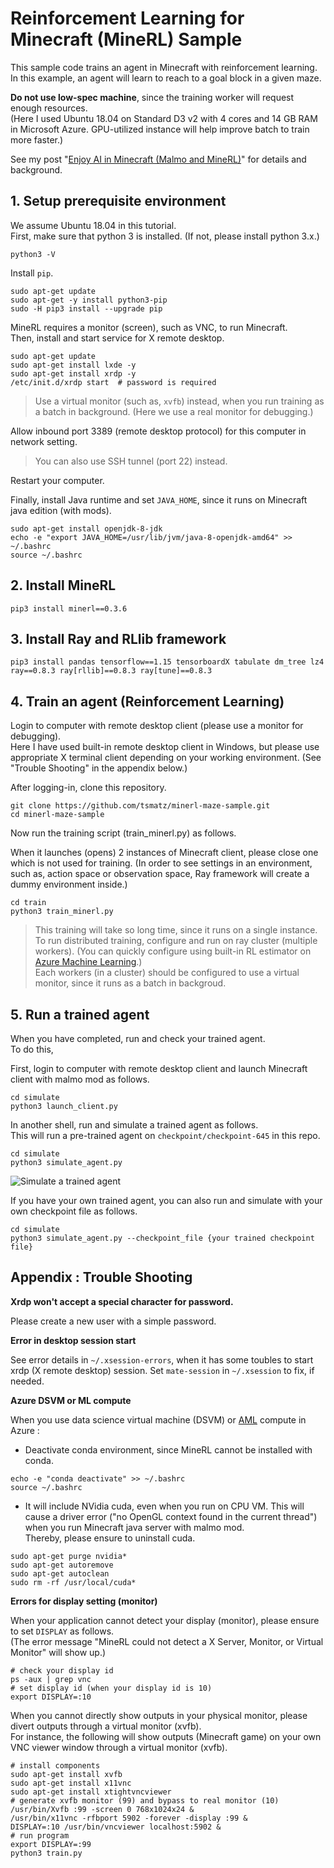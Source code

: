 # Reinforcement Learning for Minecraft (MineRL) Sample

This sample code trains an agent in Minecraft with reinforcement learning.    
In this example, an agent will learn to reach to a goal block in a given maze.

**Do not use low-spec machine**, since the training worker will request enough resources.    
(Here I used Ubuntu 18.04 on Standard D3 v2 with 4 cores and 14 GB RAM in Microsoft Azure. GPU-utilized instance will help improve batch to train more faster.)

See my post "[Enjoy AI in Minecraft (Malmo and MineRL)](https://tsmatz.wordpress.com/2020/07/09/minerl-and-malmo-reinforcement-learning-in-minecraft/)" for details and background.

## 1. Setup prerequisite environment

We assume Ubuntu 18.04 in this tutorial.    
First, make sure that python 3 is installed. (If not, please install python 3.x.)

```
python3 -V
```

Install ```pip```.

```
sudo apt-get update
sudo apt-get -y install python3-pip
sudo -H pip3 install --upgrade pip
```

MineRL requires a monitor (screen), such as VNC, to run Minecraft.    
Then, install and start service for X remote desktop.

```
sudo apt-get update
sudo apt-get install lxde -y
sudo apt-get install xrdp -y
/etc/init.d/xrdp start  # password is required
```

> Use a virtual monitor (such as, ```xvfb```) instead, when you run training as a batch in background. (Here we use a real monitor for debugging.)

Allow inbound port 3389 (remote desktop protocol) for this computer in network setting.

> You can also use SSH tunnel (port 22) instead.

Restart your computer.

Finally, install Java runtime and set ```JAVA_HOME```, since it runs on Minecraft java edition (with mods).

```
sudo apt-get install openjdk-8-jdk
echo -e "export JAVA_HOME=/usr/lib/jvm/java-8-openjdk-amd64" >> ~/.bashrc
source ~/.bashrc
```

## 2. Install MineRL

```
pip3 install minerl==0.3.6
```

## 3. Install Ray and RLlib framework

```
pip3 install pandas tensorflow==1.15 tensorboardX tabulate dm_tree lz4 ray==0.8.3 ray[rllib]==0.8.3 ray[tune]==0.8.3
```

## 4. Train an agent (Reinforcement Learning)

Login to computer with remote desktop client (please use a monitor for debugging).<br>
Here I have used built-in remote desktop client in Windows, but please use appropriate X terminal client depending on your working environment. (See "Trouble Shooting" in the appendix below.)

After logging-in, clone this repository.

```
git clone https://github.com/tsmatz/minerl-maze-sample.git
cd minerl-maze-sample
```

Now run the training script (train_minerl.py) as follows.

When it launches (opens) 2 instances of Minecraft client, please close one which is not used for training. (In order to see settings in an environment, such as, action space or observation space, Ray framework will create a dummy environment inside.)

```
cd train
python3 train_minerl.py
```

> This training will take so long time, since it runs on a single instance. To run distributed training, configure and run on ray cluster (multiple workers). (You can quickly configure using built-in RL estimator on [Azure Machine Learning](https://tsmatz.wordpress.com/2018/11/20/azure-machine-learning-services/).)    
> Each workers (in a cluster) should be configured to use a virtual monitor, since it runs as a batch in backgroud.

## 5. Run a trained agent

When you have completed, run and check your trained agent.<br>
To do this,

First, login to computer with remote desktop client and launch Minecraft client with malmo mod as follows.

```
cd simulate
python3 launch_client.py
```

In another shell, run and simulate a trained agent as follows.<br>
This will run a pre-trained agent on ```checkpoint/checkpoint-645``` in this repo.

```
cd simulate
python3 simulate_agent.py
```

![Simulate a trained agent](https://tsmatz.files.wordpress.com/2020/07/20200717_rollout_capture.gif)

If you have your own trained agent, you can also run and simulate with your own checkpoint file as follows.

```
cd simulate
python3 simulate_agent.py --checkpoint_file {your trained checkpoint file}
```

## Appendix : Trouble Shooting

**Xrdp won't accept a special character for password.**

Please create a new user with a simple password.

**Error in desktop session start**

See error details in ```~/.xsession-errors```, when it has some toubles to start xrdp (X remote desktop) session. Set ```mate-session``` in ```~/.xsession``` to fix, if needed.

**Azure DSVM or ML compute**

When you use data science virtual machine (DSVM) or [AML](https://tsmatz.wordpress.com/2018/11/20/azure-machine-learning-services/) compute in Azure :

- Deactivate conda environment, since MineRL cannot be installed with conda.

```
echo -e "conda deactivate" >> ~/.bashrc
source ~/.bashrc
```

- It will include NVidia cuda, even when you run on CPU VM. This will cause a driver error ("no OpenGL context found in the current thread") when you run Minecraft java server with malmo mod.<br>
  Thereby, please ensure to uninstall cuda.

```
sudo apt-get purge nvidia*
sudo apt-get autoremove
sudo apt-get autoclean
sudo rm -rf /usr/local/cuda*
```

**Errors for display setting (monitor)**

When your application cannot detect your display (monitor), please ensure to set ```DISPLAY``` as follows.<br>
(The error message "MineRL could not detect a X Server, Monitor, or Virtual Monitor" will show up.)

```
# check your display id
ps -aux | grep vnc
# set display id (when your display id is 10)
export DISPLAY=:10
```

When you cannot directly show outputs in your physical monitor, please divert outputs through a virtual monitor (xvfb).<br>
For instance, the following will show outputs (Minecraft game) on your own VNC viewer window through a virtual monitor (xvfb).

```
# install components
sudo apt-get install xvfb
sudo apt-get install x11vnc
sudo apt-get install xtightvncviewer
# generate xvfb monitor (99) and bypass to real monitor (10)
/usr/bin/Xvfb :99 -screen 0 768x1024x24 &
/usr/bin/x11vnc -rfbport 5902 -forever -display :99 &
DISPLAY=:10 /usr/bin/vncviewer localhost:5902 &
# run program
export DISPLAY=:99
python3 train.py
```
